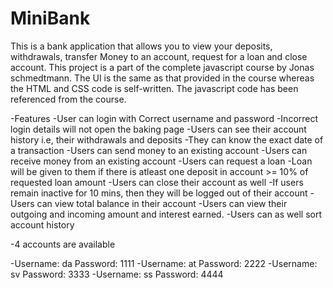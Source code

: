 # MiniBank
This is a bank application that allows you to view your deposits, withdrawals, transfer Money to an account, request for a loan and close account. This project is a part of the complete javascript course by Jonas schmedtmann. The UI is the same as that provided in the course whereas the HTML and CSS code is self-written. The javascript code has been referenced from the course.

-Features -User can login with Correct username and password -Incorrect login details will not open the baking page -Users can see their account history i.e, their withdrawals and deposits -They can know the exact date of a transaction -Users can send money to an existing account -Users can receive money from an existing account -Users can request a loan -Loan will be given to them if there is atleast one deposit in account >= 10% of requested loan amount -Users can close their account as well -If users remain inactive for 10 mins, then they will be logged out of their account -Users can view total balance in their account -Users can view their outgoing and incoming amount and interest earned. -Users can as well sort account history

-4 accounts are available 

-Username: da  Password: 1111
-Username: at  Password: 2222
-Username: sv  Password: 3333
-Username: ss  Password: 4444
